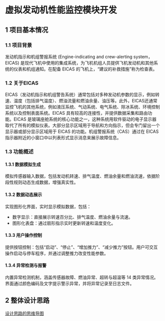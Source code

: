 # 虚拟发动机性能监控模块开发

## 1 项目基本情况

### 1.1 项目背景
发动机指示和机组警报系统 (Engine-indicating and crew-alerting system，EICAS) 是现代飞机中使用的集成系统，为飞机机组人员提供飞机发动机和其他系统的仪表和机组通知。在配备 EICAS 的飞机上，“建议的补救措施”称为检查表。

### 1.2 关于EICAS
EICAS（发动机指示和机组警告系统）通常包括对多种发动机参数的显示，例如转速、温度（包括排气温度）、燃油流量和燃油余量、油压等。此外，EICAS还通常监控飞机的其他系统，例如液压系统、气动系统、电气系统、除冰系统、环境控制系统以及控制表面系统。EICAS 具有较高的连接性，并提供数据采集和路由功能。EICAS 是玻璃座舱系统的核心功能之一，这种系统用软件驱动的电子显示器取代了所有的模拟仪表。大部分显示区域用于导航和方向指示，但会专门留出一个显示器或部分显示区域用于 EICAS 的功能。机组警报系统（CAS）通过在 EICAS 指示器附近的小窗口中以列表形式显示消息来展示故障信息。

### 1.3 功能概述

#### 1.3.1 数据模拟生成
模拟传感器输入数据，包括发动机转速、排气温度、燃油余量和燃油流速，依据阶段性规则动态生成数据，增强真实性。

#### 1.3.2 数据动态展示
实现图形化界面，实时显示模拟数据，包括：
- 数字显示：直接展示转速百分比、排气温度、燃油余量与流速。
- 图形化表盘：通过扇形指示实时更新转速和温度变化。

#### 1.3.3 用户操作控制
提供按钮控制：包括“启动”、“停止”、“增加推力”、“减少推力”按钮。用户可交互操作启动与停车程序，并通过调整推力改变性能参数。

#### 1.3.4 异常检测与报警
内置异常检测机制，涵盖传感器故障、燃油异常、超转与超温等 14 类异常情况。界面通过颜色编码及文字提示警示异常，并将异常记录至日志文件。

## 2 整体设计思路
[设计思路的思维导图](设计思路.png)
